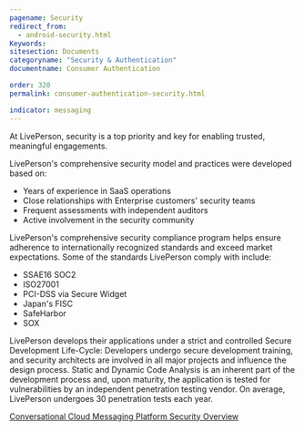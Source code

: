 ```yaml
---
pagename: Security
redirect_from:
  - android-security.html
Keywords:
sitesection: Documents
categoryname: "Security & Authentication"
documentname: Consumer Authentication

order: 320
permalink: consumer-authentication-security.html

indicator: messaging
---
```


At LivePerson, security is a top priority and key for enabling trusted, meaningful engagements.  

LivePerson's comprehensive security model and practices were developed based on:
* Years of experience in SaaS operations
* Close relationships with Enterprise customers' security teams
* Frequent assessments with independent auditors
* Active involvement in the security community

LivePerson's comprehensive security compliance program helps ensure adherence to internationally recognized standards and exceed market expectations. Some of the standards LivePerson comply with include:
* SSAE16 SOC2
* ISO27001
* PCI-DSS via Secure Widget
* Japan's FISC
* SafeHarbor
* SOX

LivePerson develops their applications under a strict and controlled Secure Development Life-Cycle: Developers undergo secure development training, and security architects are involved in all major projects and influence the design process. Static and Dynamic Code Analysis is an inherent part of the development process and, upon maturity, the application is tested for vulnerabilities by an independent penetration testing vendor. On average, LivePerson undergoes 30 penetration tests each year.

[Conversational Cloud Messaging Platform Security Overview](https://s3-eu-west-1.amazonaws.com/ce-sr/CA/security/LiveEngage+Messaging+Platform+Security+Overview.pdf)
